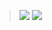 
>![](https://komarev.com/ghpvc/?username=haetaes&color=lightgrey)
![](https://64.media.tumblr.com/250c9aae604019ad3584e1518048c557/7bc1fc0fbe713339-6a/s1280x1920/76cd96d36596fc500538aea2d0a14d0a4a501fd9.pnj)
